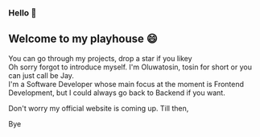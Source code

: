 ### Hello 👋

## Welcome to my playhouse 😄

You can go through my projects, drop a star if you likey <br/>
Oh sorry forgot to introduce myself. I'm Oluwatosin, tosin for short or you can just call be Jay.<br/>
I'm a Software Developer whose main focus at the moment is Frontend Development, but I could always go back to Backend if you want.<br/>

Don't worry my official website is coming up. Till then,<br/>

Bye 
